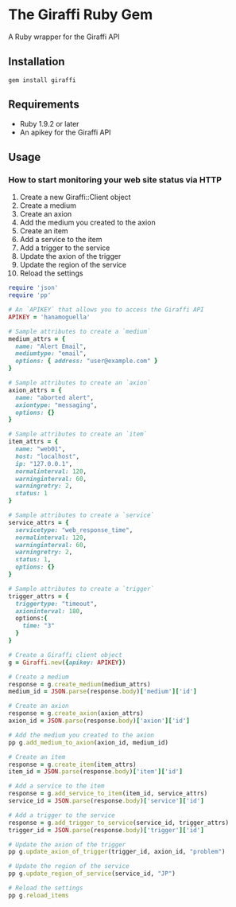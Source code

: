 # The Giraffi Ruby Gem

A Ruby wrapper for the Giraffi API

## Installation

    gem install giraffi

## Requirements
* Ruby 1.9.2 or later
* An apikey for the Giraffi API

## Usage

### How to start monitoring your web site status via HTTP

1. Create a new Giraffi::Client object
2. Create a medium
3. Create an axion
4. Add the medium you created to the axion
5. Create an item
6. Add a service to the item
7. Add a trigger to the service
8. Update the axion of the trigger
9. Update the region of the service
10. Reload the settings

``` ruby
require 'json'
require 'pp'

# An `APIKEY` that allows you to access the Giraffi API
APIKEY = 'hanamoguella'

# Sample attributes to create a `medium`
medium_attrs = {
  name: "Alert Email",
  mediumtype: "email",
  options: { address: "user@example.com" }
}

# Sample attributes to create an `axion`
axion_attrs = {
  name: "aborted alert",
  axiontype: "messaging",
  options: {}
}

# Sample attributes to create an `item`
item_attrs = {
  name: "web01",
  host: "localhost",
  ip: "127.0.0.1",
  normalinterval: 120,
  warninginterval: 60,
  warningretry: 2,
  status: 1
}

# Sample attributes to create a `service`
service_attrs = {
  servicetype: "web_response_time",
  normalinterval: 120,
  warninginterval: 60,
  warningretry: 2,
  status: 1,
  options: {}
}

# Sample attributes to create a `trigger`
trigger_attrs = {
  triggertype: "timeout",
  axioninterval: 180,
  options:{
    time: "3"
  }
}

# Create a Giraffi client object
g = Giraffi.new({apikey: APIKEY})

# Create a medium
response = g.create_medium(medium_attrs)
medium_id = JSON.parse(response.body)['medium']['id']

# Create an axion
response = g.create_axion(axion_attrs)
axion_id = JSON.parse(response.body)['axion']['id']

# Add the medium you created to the axion
pp g.add_medium_to_axion(axion_id, medium_id)

# Create an item
response = g.create_item(item_attrs)
item_id = JSON.parse(response.body)['item']['id']

# Add a service to the item
response = g.add_service_to_item(item_id, service_attrs)
service_id = JSON.parse(response.body)['service']['id']

# Add a trigger to the service
response = g.add_trigger_to_service(service_id, trigger_attrs)
trigger_id = JSON.parse(response.body)['trigger']['id']

# Update the axion of the trigger
pp g.update_axion_of_trigger(trigger_id, axion_id, "problem")

# Update the region of the service
pp g.update_region_of_service(service_id, "JP")

# Reload the settings
pp g.reload_items

```
